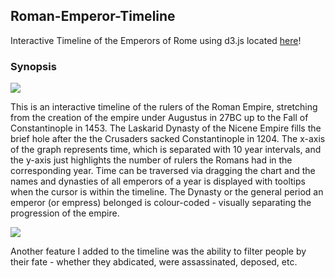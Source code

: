 ## Roman-Emperor-Timeline
Interactive Timeline of the Emperors of Rome using d3.js located [here](https://liuchia.github.io/Roman-Emperor-Timeline/)!

### Synopsis

![](https://image.prntscr.com/image/9LuLqMGfQZ_0jDGkiE51kA.png)

This is an interactive timeline of the rulers of the Roman Empire, stretching from the creation of the empire under Augustus in 27BC up to the Fall of Constantinople in 1453. The Laskarid Dynasty of the Nicene Empire fills the brief hole after the the Crusaders sacked Constantinople in 1204. The x-axis of the graph represents time, which is separated with 10 year intervals, and the y-axis just highlights the number of rulers the Romans had in the corresponding year. Time can be traversed via dragging the chart and the names and dynasties of all emperors of a year is displayed with tooltips when the cursor is within the timeline. The Dynasty or the general period an emperor (or empress) belonged is colour-coded - visually separating the progression of the empire.

![](https://image.prntscr.com/image/BixOU-DnR-ugkQh0mdoOjA.png)

Another feature I added to the timeline was the ability to filter people by their fate - whether they abdicated, were assassinated, deposed, etc.
